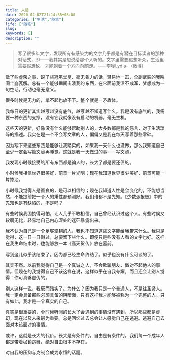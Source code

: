 ```yaml
---
title: 人话
date: 2020-02-02T21:14:35+08:00
categories: ["生活","随笔"]
life: ["随笔"]
slug: 
keywords: []
description: ""
---
```


> 写了很多年文字，发现所有有感染力的文字几乎都是有潜在目标读者的那种对话式，即——我其实是想说给那个人听的。文字里需要假想听众，生活里需要假想敌，才能朝着一个方向向前走。——李嗲Lydia-（微博）

做了些虚荣之事，说了些冠冕堂皇、毫无张力的话，轻易地一击，全副武装的我瞬间土崩瓦解。总有一个能够瞬间击溃我的东西，在它面前我溃不成军，梦想成为一句空话，行动也毫无意义。

很多时候是无力的，拿不起也放不下。整个就是一矛盾体。

我每日的更新其实越写越没有底气，越写越不知道写什么。我是没有底气的，我需要一种东西的支撑，没有它我就像没有启动的机器，毫无生机。

这些天的更新，好像没有什么能够帮助别人的，大多数都是我的怨言，对于生活琐碎的描述。我实在是一个不会写文章的人，偏偏又是我在每天写着那些零碎。

因为写下来这些东西是能够让我踏实的，如果我一天什么也没做，那么我知道自己至少一定会写篇文章再睡觉。这就是我一天做过的事——写文章。

我发现小时候接受的所有东西都是骗人的，长大了都是要还债的。

小时候我相信世界很美好，前景一片光明；现在我知道世界很少美好，前景可能一片惨淡。

小时候我觉得人是善良的，是可以相信的；现在我知道人性是会变化的，不能想当然，不能提前把一个人的秉性都预测好。我们谁都不是先知。《少数派报告》中的先知也是有缺陷的，不是吗？

有些时候我固执得可怕，让人几乎不敢相信，自己曾经认识过这个人。有些时候又软弱无比，轻易地自己内心深处的迷茫暴露出来。

我不认为自己是一个足够坚韧的人，我也不知道这些文字能给我带来什么。我只是觉得，这一日一日得过，总要留下些什么。即便只是些没有人看的文字也好。这样在我生命结束时，也能够放一本《高天贺传》放在墓前。

写到这儿似乎该结束了。因为都已经生命终结了。似乎也没有什么可谈的了。

其实不然。以前我觉得自己是一个真诚之人，不会欺骗朋友，做对不起他人的事情。但现在的我觉得自己不该这样在说，这样似乎在自我夸耀。而且还会让别人觉得：你可真够虚伪的。

别人这样一说，我反而踏实了。为什么？因为我只是一个普通人，不是往圣贤人。我一定会具备那些必须具备的阴暗面，只有这样我才能够被称为一个完整的人。只有如此，我才是一个真实的自己。

真实是很重要的，小时候听闻的长大了会遇到的事情没有遇到，所以那些都是虚幻，现在以及未来最为重要。总是回忆过去总会让人感觉自己在逃避。逃避自己去面对本该面对的事情。

或许，这就是长大的代价。长大是有条件的，自由是有条件的。我们每一个成年人都是带着枷锁跳舞，绝对自由根本不存在。

对自我的压抑与克制会成为永恒的话题。
